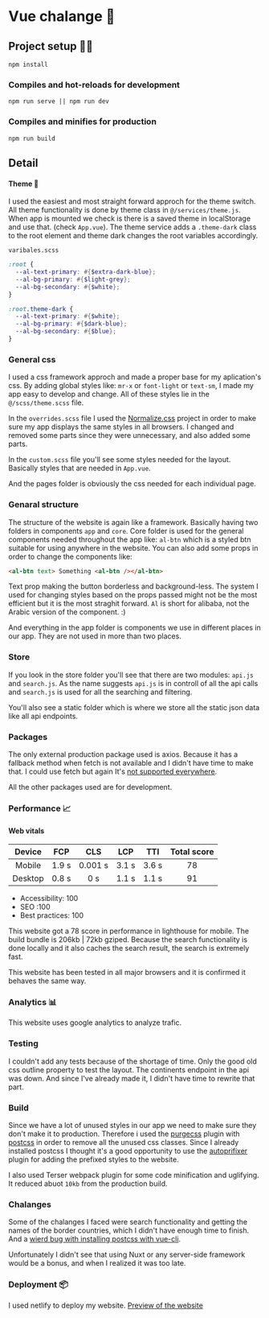 # Vue chalange 🚀

## Project setup 👨‍💻

```
npm install
```

### Compiles and hot-reloads for development

```
npm run serve || npm run dev
```

### Compiles and minifies for production

```
npm run build
```

## Detail

#### Theme 🎨

I used the easiest and most straight forward approch for the theme switch.
All theme functionality is done by theme class in `@/services/theme.js`.
When app is mounted we check is there is a saved theme in localStorage and use that. (check `App.vue`).
The theme service adds a `.theme-dark` class to the root element and theme dark changes the root variables accordingly.

`varibales.scss`

```scss
:root {
  --al-text-primary: #{$extra-dark-blue};
  --al-bg-primary: #{$light-grey};
  --al-bg-secondary: #{$white};
}

:root.theme-dark {
  --al-text-primary: #{$white};
  --al-bg-primary: #{$dark-blue};
  --al-bg-secondary: #{$blue};
}
```

### General css

I used a css framework approch and made a proper base for my aplication's css. By adding global styles like: `mr-x` or `font-light` or `text-sm`, I made my app easy to develop and change. All of these styles lie in the `@/scss/theme.scss` file.

In the `overrides.scss` file I used the [Normalize.css](https://github.com/necolas/normalize.css/) project in order to make sure my app displays the same styles in all browsers. I changed and removed some parts since they were unnecessary, and also added some parts.

In the `custom.scss` file you'll see some styles needed for the layout. Basically styles that are needed in `App.vue`.

And the pages folder is obviously the css needed for each individual page.

### Genaral structure

The structure of the website is again like a framework. Basically having two folders in components `app` and `core`. Core folder is used for the general components needed throughout the app like: `al-btn` which is a styled btn suitable for using anywhere in the website. You can also add some props in order to change the components like:

```html
<al-btn text> Something <al-btn /></al-btn>
```

Text prop making the button borderless and background-less. The system I used for changing styles based on the props passed might not be the most efficient but it is the most straghit forward.
`Al` is short for alibaba, not the Arabic version of the component. :)

And everything in the app folder is components we use in different places in our app. They are not used in more than two places.

### Store

If you look in the store folder you'll see that there are two modules: `api.js` and `search.js`. As the name suggests `api.js` is in controll of all the api calls and `search.js` is used for all the searching and filtering.

You'll also see a static folder which is where we store all the static json data like all api endpoints.

### Packages

The only external production package used is axios. Because it has a fallback method when fetch is not available and I didn't have time to make that. I could use fetch but again It's [not supported everywhere](https://caniuse.com/fetch).

All the other packages used are for development.

### Performance 📈

#### Web vitals

| Device  |  FCP  |   CLS   |  LCP  |  TTI  | Total score |
| :-----: | :---: | :-----: | :---: | :---: | :---------: |
| Mobile  | 1.9 s | 0.001 s | 3.1 s | 3.6 s |     78      |
| Desktop | 0.8 s |   0 s   | 1.1 s | 1.1 s |     91      |

- Accessibility: 100
- SEO :100
- Best practices: 100

This website got a 78 score in performance in lighthouse for mobile. The build bundle is 206kb | 72kb gziped.
Because the search functionality is done locally and it also caches the search result, the search is extremely fast.

This website has been tested in all major browsers and it is confirmed it behaves the same way.

### Analytics 📊

This website uses google analytics to analyze trafic.

### Testing

I couldn't add any tests because of the shortage of time. Only the good old css outline property to test the layout.
The continents endpoint in the api was down. And since I've already made it, I didn't have time to rewrite that part.

### Build

Since we have a lot of unused styles in our app we need to make sure they don't make it to production. Therefore i used the [purgecss](https://github.com/FullHuman/purgecss) plugin with [postcss](https://github.com/postcss/postcss) in order to remove all the unused css classes. Since I already installed postcss I thought it's a good opportunity to use the [autoprifixer](https://github.com/postcss/autoprefixer) plugin for adding the prefixed styles to the website.

I also used Terser webpack plugin for some code minification and uglifying. It reduced abuot `10kb` from the production build.

### Chalanges

Some of the chalanges I faced were search functionality and getting the names of the border countries, which I didn't have enough time to finish. And a [wierd bug with installing postcss with vue-cli](https://github.com/FullHuman/purgecss/issues/654).

Unfortunately I didn't see that using Nuxt or any server-side framework would be a bonus, and when I realized it was too late.

### Deployment 📦

I used netlify to deploy my website. [Preview of the website](https://determined-joliot-ee81d8.netlify.app/)
